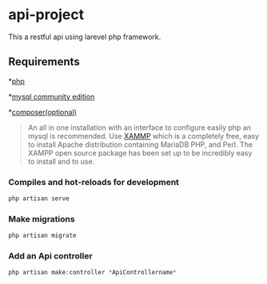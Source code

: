 # api-project

This a restful api using larevel php framework.

## Requirements

*[php](https://windows.php.net/download/)

*[mysql community edition](https://dev.mysql.com/downloads/)

*[composer(optional)](https://getcomposer.org/download/)

> An all in one installation with an interface to configure easily php an mysql is recommended.
> Use [XAMMP](https://www.apachefriends.org/index) which is a completely free, easy to install Apache distribution containing MariaDB PHP, and Perl.
> The XAMPP open source package has been set up to be incredibly easy to install and to use.

### Compiles and hot-reloads for development

```php
php artisan serve
```

### Make migrations

```php
php artisan migrate
```

### Add an Api controller

```php
php artisan make:controller *ApiControllername*
```

